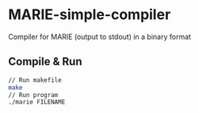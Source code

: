# MARIE-simple-compiler
Compiler for MARIE (output to stdout) in a binary format

## Compile & Run
```bash
// Run makefile
make
// Run program
./marie FILENAME
```
